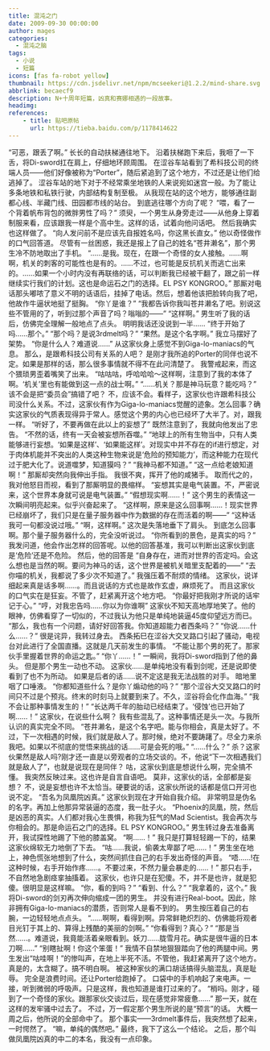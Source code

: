 ```yaml
---
title: 混沌之门
date: 2009-09-30 00:00:00
author: mages
categories:
  - 混沌之脑
tags:
  - 小说
  - 短篇
icons: [fas fa-robot yellow]
thumbnail: https://cdn.jsdelivr.net/npm/mcseekeri@1.2.2/mind-share.svg
abbrlink: becaecf9
description: N+十周年短篇，凶真和赛娜相遇的一段故事。
headimg:
references:
    - title: 贴吧原帖
      url: https://tieba.baidu.com/p/1178414622
---
```

“可恶，跟丢了啊。”
长长的自动扶梯通往地下。
沿着扶梯跑下来后，我咂了一下舌，将Di-sword扛在肩上，仔细地环顾周围。
在涩谷车站看到了希科技公司的终端人员——他们好像被称为“Porter”，随后紧追到了这个地方，不过还是让他们给逃掉了。
涩谷车站的地下对于不经常乘坐地铁的人来说宛如迷宫一般。为了能让多条地铁和私铁行驶，内部结构复制至极。
从我现在站的这个地方，能够通往副都心线、半藏门线、田园都市线的站台。
到底逃往哪个方向了呢？
“喂，看了一个背着帆布背包的微胖男性了吗？”
须臾，一个男生从身旁走过——从他身上穿着制服来看，应该跟我一样是个高中生。这样的话，试着向他问话吧。
然后我确实也这样做了。
“向人发问前不是应该先自报姓名吗，你这黑长直女。”
他以奇怪做作的口气回答道。
尽管有一丝困惑，我还是报上了自己的姓名“苍井濑名”，那个男生冷不防地取出了手机。
“……是我。现在，在跟一个奇怪的女人接触。……啊啊，机关的刺客的可能性也是有的。……不过，也可能是反抗机关而逃亡出来的。……如果一个小时内没有再联络的话，可以判断我已经被干翻了，跟之前一样继续实行我们的计划。这也是命运石之门的选择。EL PSY KONGROO。”
那厮对电话那头嘟哝了意义不明的话语后，挂掉了电话。然后，想着他该把脸转向我了吧，他故作牛逼状地挺了挺胸。
“你丫是谁？”
“我都告诉你我叫苍井濑名了吧。别说这些不管用的了，听到过那个声音了吗？嗡嗡的——”
“这样啊。”
男生听了我的话后，仿佛完全理解一般地点了点头。
明明我话还没说到一半……
“终于开始了吗……那个。”
“那个吗？是说3rdmelt吗？”
“果然。是这个名字啊。”
我立马摆好了架势。
“你是什么人？难道说……”
从这家伙身上感觉不到Giga-lo-maniacs的气息。
那么，是跟希科技公司有关系的人吧？
是刚才我所追的Porter的同伴也说不定。如果是那样的话，那么很多事情就不得不在此问清楚了。
我警戒起来，而这个猥琐男歪着嘴笑了出来。
“咕咕咕，呼哈哈哈～这样啊，注意到了我的本体了啊。‘机关’里也有能做到这一点的战士啊。”
“……机关？那是神马玩意？能吃吗？”
该不会是把“委员会”搞错了吧？
不，应该不会。看样子，这家伙也许跟希科技公司没什么关系。不过，这家伙有作为Giga-lo-maniacs觉醒的迹象。怎么回事？确实这家伙的气质表现得异于常人。感觉这个男的内心也已经坏了大半了。对，跟我一样。
“听好了，不要再做在此以上的妄想了”
既然注意到了，我就向他发出了忠告。
“不然的话，终有一天会被妄想所吞噬。”
“地球上的所有生物当中，只有人类能够进行妄想。‘如果是这样’、‘如果能这样’。对现实中并不存在的if进行想定，对于肉体机能并不突出的人类这种生物来说是‘危险的预知能力’，而这种能力在现代过于肥大化了。说道噬梦，知道獏吗？”
“我神马都不知道。”
“这一点给老娘知道啊！”
那厮却突然向我伸出手指。
我很不爽，挥开了他的咸猪手。
取而代之的，我对他怒目而视，看到了那厮明显的畏缩样。
“妄想其实是电气装置。不，严密说来，这个世界本身就可说是电气装置。”
“假想现实啊……！”
这个男生的表情这一次瞬间明亮起来。似乎兴奋起来了。
“这样啊，原来是这么回事啊……！现实世界已经崩坏了，我们只是在量子服务器中作为数据的存在而活着的啊——”
“这种话我可一句都没说过哦。”
“啊，这样啊。”
这次是失落地垂下了肩头。
到底怎么回事啊。那个量子服务器什么的，完全没听说过。
“你所看到的景色，是真实的吗？”
我发问道，他会作出怎样的回答呢。以他的回答基准，我可以判断出这家伙到底是‘危险’还是不危险。
然后，他的回答是
“自身存在，进而对世界的否定吗。会这么想也是当然的啊。要问为神马的话，这个世界是被机关暗里支配着的——”
“去你喵的机关，我都说了多少次不知道了。”
我强压着不耐烦的情绪。
这家伙，说详细起来真是话多啊……。而且说话的方式也是故作玄虚，麻烦死了。
而且这家伙的口气实在是狂妄。不管了，赶紧离开这个地方吧。
“你最好把我刚才所说的话牢记于心。”
“哼，对我忠告吗……你以为你谁啊”
这家伙不知天高地厚地笑了。他的眼神，仿佛看穿了一切似的，不过我认为他只是单纯地装逼45度仰望远方而已。
“那么，我也有一个问题，请好好回答我。你知道超能力者西条吗？”
“你说……什么……？”
很是诧异，我转过身去。
西条拓巳在涩谷大交叉路口引起了骚动，电视台对此进行了全国直播。这就是几天前发生的事情。
“不能让那个男的死了。那家伙手里握着世界的命运之匙。”
“你丫……！”
一瞬间，我将Di-sword指到了他的鼻头。
但是那个男生一动也不动。
这家伙……是单纯地没有看到剑呢，还是说即使看到了也不为所动。
如果是后者的话……说不定这是我无法战胜的对手。
暗地里咽了口唾液。
“你都知道些什么？是你丫煽动他的吗？”
“那个涩谷大交叉路口的时间只不过是个预兆。终末的时刻马上就要到来了。不久，涩谷将会化作血海。”
“我不会让那种事情发生的！”
“长达两千年的胎动已经结束了。‘侵蚀’也已开始了啊……！”
这家伙，在说些什么啊？
我有些混乱了。这种事情还是头一次。与我所认识的真实完全不同。
“苍井濑名，是这个名字吧。能与你相会，真是太好了。不过，下一次相遇的时候，我们就是敌人了。那时候，绝对不要踌躇了。尽全力来杀我吧。如果以不彻底的觉悟来挑战的话……可是会死的哦。”
“……什么？”
杀？这家伙果然是敌人吗?刚才还一直是以旁观者的立场交谈的。不，他说“下一次相遇我们就是敌人了”，也就是说现在是同伴？
咕，这家伙到底是想说什么啊，完全搞不懂。
我突然反映过来。这也许是自言自语吧。
莫非，这家伙的话，全部都是妄想？
不，说是妄想也许不太恰当。硬要说的话，这家伙所说的话都是信口开河也说不定。
“吾名为凤凰院凶真。”
这家伙到现在才开始自我介绍。
非常明显是伪名的名字。再加上他那异常装逼的态度，我一肚子火。
“Phoenix的凤凰，院，然后是凶恶的真实。人们都对我心生畏惧，称我为狂气的Mad Scientist。我会再次与你相会的。那是命运石之门的选择。EL PSY KONGROO。”
男生转过身去准备离开，我试探性地踢了下他的膝盖窝。
“啊……！”
我只是打算轻轻踢一下的，结果这家伙绵软无力地倒了下去。
“咕……我说，偷袭太卑鄙了吧……！”
男生坐在地上，神色慌张地想到了什么，突然间抓住自己的右手发出奇怪的声音。
“唔……!在这种时候，右手开始作疼……。不要过来，不然力量会暴走的……！”
那只右手，不自然地急剧痉挛抽搐着。
这家伙，也许只是在犯傻。不，并不是也许，就是犯傻。很明显是这样嘛。
“你，看的到吗？”
“看到、什么？”
“我拿着的，这个。”
我将Di-sword的剑刃再次伸向缩成一团的男生。
并没有进行Real-boot。因此，除非拥有Giga-lo-maniacs的潜质，否则常人是看不到的。
男生按压着自己的右腕，一边轻轻地点点头。
“……啊啊，看得到啊。异常鲜艳炽烈的、仿佛能将观者目光钉于其上的、算得上残酷的美丽的剑啊。”
“你看得到？真心？”
“那是当然……。难道说，我竟能活着亲眼看到。妖刀……胧雪月花。确实是很牛逼的日本刀啊……”
“别瞎扯啊！你这个笨蛋！”
我情不自禁地狠狠踏向了他的两腿中间。男生发出“咕哇啊！”的惨叫声，在地上半死不活。不管他，我赶紧离开了这个地方。
真是的，太含糊了。搞不明白啊。
被这种家伙的满口胡话搞得头脑混乱，真是耻辱。
完全是浪费时间。还让Porter给跑掉了。
口袋中的手机响起了来电声。一接，听到微弱的呼吸声。只是这样，我也知道是谁打过来的了。
“梢吗。刚才，碰到了一个奇怪的家伙。跟那家伙交谈过后，现在感觉非常疲惫……”
那一天，就在这样的发牢骚中过去了。
不过，万一假定那个男生所说的是“预言”的话。
大概一周之后，他所说的全部命中了。
那个事实——3rdmelt事件后，我突然想了起来，一时愕然了。
“嘛，单纯的偶然吧。”
最终，我下了这么一个结论。
之后，那个叫做凤凰院凶真的中二的本名，我没有一点印象。